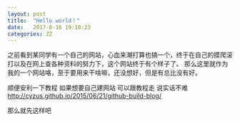 ```yaml
---
layout: post
title:  "Hello world！"
date:   2017-8-16 19:10:23
categories: ZZ
---
```

之前看到某同学有一个自己的网站，心血来潮打算也搞一个，终于在自己的摸爬滚打以及在网上查各种资料的努力下，这个网站终于有个样子了。 那么这里就作为我的一个网站咯，至于要用来干啥嘛，还没想好，但是有总比没有好。

顺便安利一下教程 如果想要自己建网站 可以跟教程走 说实话不难 http://cyzus.github.io/2015/06/21/github-build-blog/

那么就先这样吧